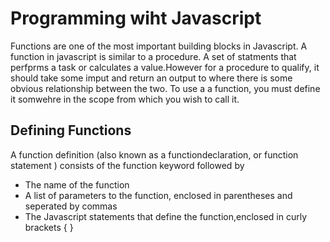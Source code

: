 # Programming wiht Javascript

Functions are one of the most important building blocks in Javascript. A function in javascript is similar to a procedure. A set of statments that perfprms a task or calculates a value.However for a procedure to qualify, it should take some imput and return an output to where there is some obvious relationship between the two. To use a a function, you must define it somwehre in the scope from which you wish to call it. 

## Defining Functions

A function definition (also known as a functiondeclaration, or function statement ) consists of the function keyword followed by

<ul>
<li> The name of the function </li>
<li> A list of parameters to the function, enclosed in parentheses and seperated by commas   </li>
<li> The Javascript statements that define the function,enclosed in curly brackets {     } </li>
</ul>